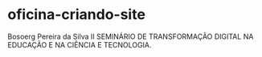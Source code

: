 # oficina-criando-site
Bosoerg Pereira da Silva II SEMINÁRIO DE TRANSFORMAÇÃO DIGITAL NA EDUCAÇÃO E NA CIÊNCIA E TECNOLOGIA.
